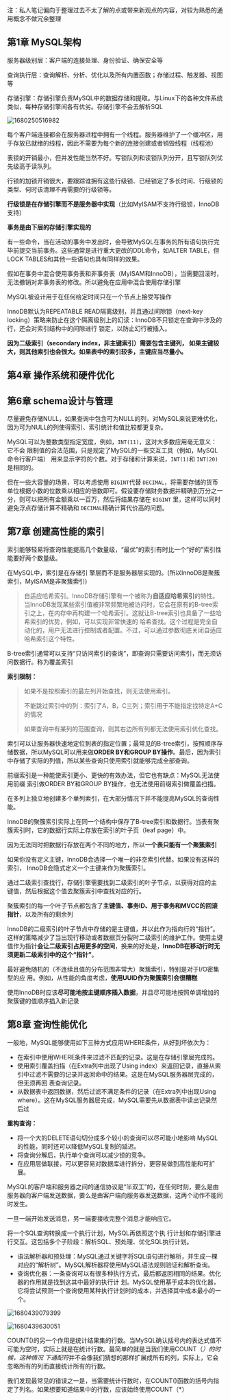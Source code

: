 注：私人笔记偏向于整理过去不太了解的点或带来新观点的内容，对较为熟悉的通用概念不做冗余整理

## 第1章 MySQL架构

服务器级别层：客户端的连接处理、身份验证、确保安全等

查询执行层：查询解析、分析、优化以及所有内置函数；存储过程、触发器、视图等

存储引擎：存储引擎负责MySQL中的数据存储和提取。与Linux下的各种文件系统类似，每种存储引擎间各有优劣。存储引擎不会去解析SQL

![1680250516982](image/高性能MySQL第四版/1680250516982.png)

每个客户端连接都会在服务器进程中拥有一个线程。服务器维护了一个缓冲区，用于存放已就绪的线程，因此不需要为每个新的连接创建或者销毁线程（线程池）

表锁的开销最小，但并发性能当然不好。写锁队列和读锁队列分开，且写锁队列优先级高于读队列。

行锁的加锁开销很大，要跟踪谁拥有这些行级锁、已经锁定了多长时间、行级锁的类型、何时该清理不再需要的行级锁等。

**行级锁是在存储引擎而不是服务器中实现**（比如MyISAM不支持行级锁，InnoDB支持）

**事务是由下层的存储引擎实现的**

有一些命令，当在活动的事务中发出时，会导致MySQL在事务的所有语句执行完毕前提交当前事务。这些通常是进行重大更改的DDL命令，如ALTER TABLE，但LOCK TABLES和其他一些语句也具有同样的效果。

假如在事务中混合使用事务表和非事务表（MyISAM和InnoDB），当需要回滚时，无法撤销对非事务表的修改。所以避免在应用中混合使用存储引擎

MySQL被设计用于在任何给定时间只在一个节点上接受写操作

InnoDB默认为REPEATABLE READ隔离级别，并且通过间隙锁（next-key locking）策略来防止在这个隔离级别上的幻读：InnoDB不只锁定在查询中涉及的行，还会对索引结构中的间隙进行 锁定，以防止幻行被插入。

**因为二级索引（secondary index，非主键索引）需要包含主键列， 如果主键较大，则其他索引也会很大。如果表中的索引较多，主键应当尽量小。**

## 第4章 操作系统和硬件优化


## 第6章 schema设计与管理

尽量避免存储NULL，如果查询中包含可为NULL的列，对MySQL来说更难优化，因为可为NULL的列使得索引、索引统计和值比较都更复杂。

MySQL可以为整数类型指定宽度，例如，`INT(11)`，这对大多数应用毫无意义：它不会 限制值的合法范围，只是规定了MySQL的一些交互工具（例如，MySQL命令行客户端） 用来显示字符的个数。对于存储和计算来说，`INT(1)`和 `INT(20)`是相同的。

但在一些大容量的场景，可以考虑使用 `BIGINT`代替 `DECIMAL`，将需要存储的货币单位根据小数的位数乘以相应的倍数即可。假设要存储财务数据并精确到万分之一分，则可以把所有金额乘以一百万，然后将结果存储在 `BIGINT` 里，这样可以同时避免浮点存储计算不精确和 `DECIMAL`精确计算代价高的问题。

## 第7章 创建高性能的索引

索引能够轻易将查询性能提高几个数量级，“最优”的索引有时比一个“好的”索引性能要好两个数量级。

在MySQL中，索引是在存储引 擎层而不是服务器层实现的。(所以InnoDB是聚簇索引，MyISAM是非聚簇索引)

> 自适应哈希索引。InnoDB存储引擎有一个被称为**自适应哈希索引**的特性。当InnoDB发现某些索引值被非常频繁地被访问时，它会在原有的B-tree索引之上，在内存中再构建一个哈希索引。这就让B-tree索引也具备了一些哈希索引的优势，例如，可以实现非常快速的 哈希查找。这个过程是完全自动化的，用户无法进行控制或者配置。不过，可以通过参数彻底关闭自适应哈希索引这个特性。

B-tree索引通常可以支持“只访问索引的查询”，即查询只需要访问索引，而无须访问数据行。称为覆盖索引

**索引限制：**

> 如果不是按照索引的最左列开始查找，则无法使用索引。
>
> 不能跳过索引中的列：索引了A，B，C三列；索引用于不能指定找特定A+C的情况
>
> 如果查询中有某列的范围查询，则其右边所有列都无法使用索引优化查找。

索引可以让服务器快速地定位到表的指定位置；最常见的B-tree索引，按照顺序存储数据，所以MySQL可以用来做**ORDER BY和GROUP BY操作**。最后，因为索引中存储了实际的列值，所以某些查询只使用索引就能够完成全部查询。

前缀索引是一种能使索引更小、更快的有效办法，但它也有缺点：MySQL无法使用前缀 索引做ORDER BY和GROUP BY操作，也无法使用前缀索引做覆盖扫描。

在多列上独立地创建多个单列索引，在大部分情况下并不能提高MySQL的查询性能。

InnoDB的聚簇索引实际上在同一个结构中保存了B-tree索引和数据行。当表有聚簇索引时，它的数据行实际上存放在索引的叶子页（leaf page）中。

因为无法同时把数据行存放在两个不同的地方，所以**一个表只能有一个聚簇索引**

如果你没有定义主键，InnoDB会选择一个唯一的非空索引代替。如果没有这样的索引， InnoDB会隐式定义一个主键来作为聚簇索引。

通过二级索引查找行，存储引擎需要找到二级索引的叶子节点，以获得对应的主 键值，然后根据这个值去聚簇索引中查找对应的行。

聚簇索引的每一个叶子节点都包含了**主键值、事务ID、用于事务和MVCC的回滚指针**，以及所有的剩余列

InnoDB的二级索引的叶子节点中存储的是主键值，并以此作为指向行的“指针”。这样的策略减少了当出现行移动或者数据页分裂时二级索引的维护工作。使用主键值作为指针**会让二级索引占用更多的空间**，换来的好处是，**InnoDB在移动行时无须更新二级索引中的这个“指针”**。

最好避免随机的（不连续且值的分布范围非常大）聚簇索引，特别是对于I/O密集型的应 用。例如，从性能的角度考虑，**使用UUID作为聚簇索引会很糟糕**

使用InnoDB时应该**尽可能地按主键顺序插入数据**，并且尽可能地按照单调增加的聚簇键的值顺序插入新记录



## 第8章 查询性能优化

一般地，MySQL能够使用如下三种方式应用WHERE条件，从好到坏依次为：

* 在索引中使用WHERE条件来过滤不匹配的记录。这是在存储引擎层完成的。
* 使用索引覆盖扫描（在Extra列中出现了Using index）来返回记录，直接从索引中过滤不需要的记录并返回命中的结果。这是在MySQL服务器层完成的，但无须再回 表查询记录。
* 从数据表中返回数据，然后过滤不满足条件的记录（在Extra列中出现Using where）。这在MySQL服务器层完成，MySQL需要先从数据表中读出记录然后过

**重构查询：**

* 将一个大的DELETE语句切分成多个较小的查询可以尽可能小地影响 MySQL的性能，同时还可以降低MySQL复制的延迟。
* 将查询分解后，执行单个查询可以减少锁的竞争。
* 在应用层做联接，可以更容易对数据库进行拆分，更容易做到高性能和可扩展。

MySQL的客户端和服务器之间的通信协议是“半双工”的，在任何时刻，要么是由服务器向客户端发送数据，要么是由客户端向服务器发送数据，这两个动作不能同时发生。

一旦一端开始发送消息，另一端要接收完整个消息才能响应它。

将一个SQL查询转换成一个执行计划，MySQL再依照这个执 行计划和存储引擎进行交互。这包括多个子阶段：解析SQL、预处理、优化SQL执行计划。

* 语法解析器和预处理：MySQL通过关键字将SQL语句进行解析，并生成一棵对应的“解析树”。MySQL解析器将使用MySQL语法规则验证和解析查询。
* 查询优化器：一条查询可以有很多种执行方式，最后都返回相同的结果。优化器的作用就是找到这其中最好的执行计 划。MySQL使用基于成本的优化器，它将尝试预测一个查询使用某种执行计划时的成本，并选择其中成本最小的一个。

![1680439079399](image/高性能MySQL第四版/1680439079399.png)

![1680439630051](image/高性能MySQL第四版/1680439630051.png)

COUNT()的另一个作用是统计结果集的行数。当MySQL确认括号内的表达式值不可能为空时，实际上就是在统计行数。最简单的就是当我们使用COUNT（*）的时候，这种情况 下通配符*并不会像我们猜想的那样扩展成所有的列，实际上，它会忽略所有的列而直接统计所有的行数。

我们发现最常见的错误之一是，当需要统计行数时，在COUNT()函数的括号内指定了列名。如果想要知道结果中的行数，应该始终使用COUNT（*）
